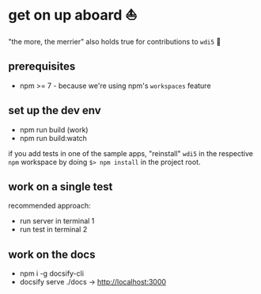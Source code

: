 # get on up aboard ⛵️

"the more, the merrier" also holds true for contributions to `wdi5` 🤗

## prerequisites

- npm >= 7 - because we're using npm's `workspaces` feature

## set up the dev env

- npm run build
  (work)
- npm run build:watch

if you add tests in one of the sample apps, "reinstall" `wdi5` in the respective `npm` workspace
by doing `$> npm install` in the project root.

## work on a single test

recommended approach:

- run server in terminal 1
- run test in terminal 2

## work on the docs

- npm i -g docsify-cli
- docsify serve ./docs -> <http://localhost:3000>
